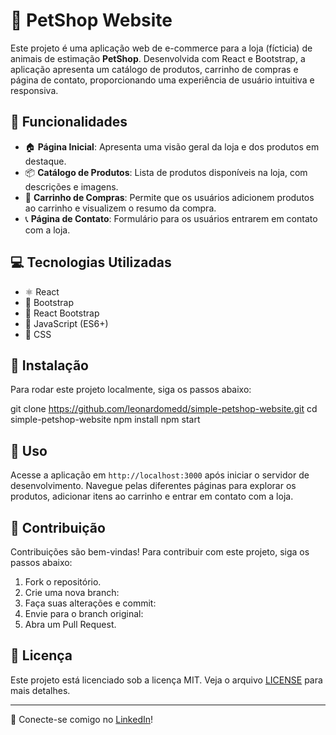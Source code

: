 # 🐾 PetShop Website

Este projeto é uma aplicação web de e-commerce para a loja (fícticia) de animais de estimação **PetShop**. Desenvolvida com React e Bootstrap, a aplicação apresenta um catálogo de produtos, carrinho de compras e página de contato, proporcionando uma experiência de usuário intuitiva e responsiva.

## 🌟 Funcionalidades
- 🏠 **Página Inicial**: Apresenta uma visão geral da loja e dos produtos em destaque.
- 📦 **Catálogo de Produtos**: Lista de produtos disponíveis na loja, com descrições e imagens.
- 🛒 **Carrinho de Compras**: Permite que os usuários adicionem produtos ao carrinho e visualizem o resumo da compra.
- 📞 **Página de Contato**: Formulário para os usuários entrarem em contato com a loja.

## 💻 Tecnologias Utilizadas
- ⚛️ React
- 🎨 Bootstrap
- 🧩 React Bootstrap
- 📜 JavaScript (ES6+)
- 🎨 CSS

## 🚀 Instalação
Para rodar este projeto localmente, siga os passos abaixo:

git clone https://github.com/leonardomedd/simple-petshop-website.git
cd simple-petshop-website
npm install
npm start

## 📖 Uso
Acesse a aplicação em `http://localhost:3000` após iniciar o servidor de desenvolvimento. Navegue pelas diferentes páginas para explorar os produtos, adicionar itens ao carrinho e entrar em contato com a loja.

## 🤝 Contribuição
Contribuições são bem-vindas! Para contribuir com este projeto, siga os passos abaixo:
1. Fork o repositório.
2. Crie uma nova branch:
3. Faça suas alterações e commit:
4. Envie para o branch original:
5. Abra um Pull Request.

## 📜 Licença
Este projeto está licenciado sob a licença MIT. Veja o arquivo [LICENSE](LICENSE) para mais detalhes.

---

🌟 Conecte-se comigo no [LinkedIn](https://www.linkedin.com/in/leonardo-medeiros-de-almeida-996302254/)!



